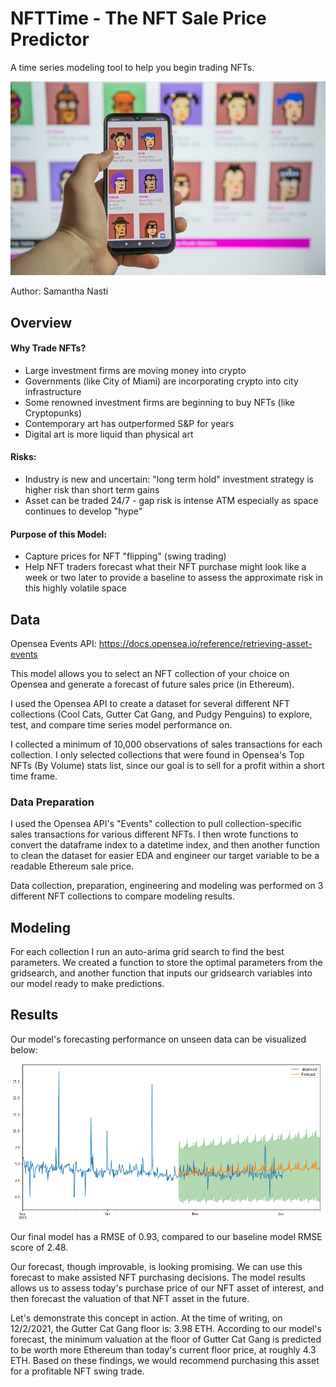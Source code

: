 # NFTTime - The NFT Sale Price Predictor

A time series modeling tool to help you begin trading NFTs.

![Cryptopunk NFTs](images/nftshutter.jpg)

Author: Samantha Nasti

## Overview

#### Why Trade NFTs? 
    
   - Large investment firms are moving money into crypto 
   - Governments (like City of Miami) are incorporating crypto into city infrastructure
   - Some renowned investment firms are beginning to buy NFTs (like Cryptopunks)
   - Contemporary art has outperformed S&P for years
   - Digital art is more liquid than physical art
    
#### Risks:
   - Industry is new and uncertain: "long term hold" investment strategy is higher risk than short term gains
   - Asset can be traded 24/7 - gap risk is intense ATM especially as space continues to develop "hype"
    
#### Purpose of this Model:
   - Capture prices for NFT "flipping" (swing trading)
   - Help NFT traders forecast what their NFT purchase might look like a week or two later to provide a baseline to assess the approximate risk in this highly volatile space

## Data

Opensea Events API: https://docs.opensea.io/reference/retrieving-asset-events

This model allows you to select an NFT collection of your choice on Opensea and generate a forecast of future sales price (in Ethereum).

I used the Opensea API to create a dataset for several different NFT collections (Cool Cats, Gutter Cat Gang, and Pudgy Penguins) to explore, test, and compare time series model performance on.

I collected a minimum of 10,000 observations of sales transactions for each collection. I only selected collections that were found in Opensea's Top NFTs (By Volume) stats list, since our goal is to sell for a profit within a short time frame.

### Data Preparation

I used the Opensea API's "Events" collection to pull collection-specific sales transactions for various different NFTs. I then wrote functions to convert the dataframe index to a datetime index, and then another function to clean the dataset for easier EDA and engineer our target variable to be a readable Ethereum sale price. 

Data collection, preparation, engineering and modeling was performed on 3 different NFT collections to compare modeling results.

## Modeling

For each collection I run an auto-arima grid search to find the best parameters. We created a function to store the optimal parameters from the gridsearch, and another function that inputs our gridsearch variables into our model ready to make predictions.

## Results

Our model's forecasting performance on unseen data can be visualized below:

![GCG Model Forecast](images/modelforecastunseen.PNG)

Our final model has a RMSE of 0.93, compared to our baseline model RMSE score of 2.48.

Our forecast, though improvable, is looking promising. We can use this forecast to make assisted NFT purchasing decisions. The model results allows us to assess today's purchase price of our NFT asset of interest, and then forecast the valuation of that NFT asset in the future.

Let's demonstrate this concept in action. At the time of writing, on 12/2/2021, the Gutter Cat Gang floor is: 3.98 ETH. According to our model's forecast, the minimum valuation at the floor of Gutter Cat Gang is predicted to be worth more Ethereum than today's current floor price, at roughly 4.3 ETH. Based on these findings, we would recommend purchasing this asset for a profitable NFT swing trade.


